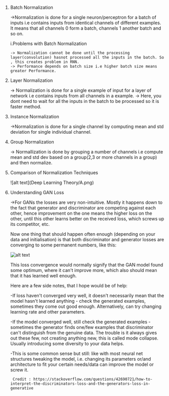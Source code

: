 1.  Batch Normalization
    
    ->Normalization is done for a single neuron/perceptron for a batch of inputs i.e contains inputs from identical channels of different examples.
        It means that all channels 0 form a batch, channels 1 another batch and so on.

    i.Problems with Batch Normalization

        -> Normalization cannot be done until the processing layer(convolution) hasnot processed all the inputs in the batch. So , this creates problem in RNN.
        -> Performance depends on batch size i.e higher batch size means greater Performance.

2. Layer Normalization

    -> Normalization is done for a single example of input for a layer of network i.e contains inputs from all channels in a example.
    -> Here, you dont need to wait for all the inputs in the batch to be processed so it is faster method.


3. Instance Normalization

    ->Normalization is done for a single channel by computing mean and std deviation for single individual channel.


4. Group Normalization

    -> Normallization is done by grouping a number of channels i.e compute mean and std dev based on a group(2,3 or more channels in a group) and then normalize.


5. Comparison of Normalization Techniques

    ![alt text](Deep Learning Theory/A.png)

5. Understanding GAN Loss 

    ->For GANs the losses are very non-intuitive. Mostly it happens down to the fact that generator and discriminator are competing against each other, hence improvement on the one means the higher loss on the other, until this other learns better on the received loss, which screws up its competitor, etc.

    Now one thing that should happen often enough (depending on your data and initialisation) is that both discriminator and generator losses are converging to some permanent numbers, like this:
    
    ![alt text](http://i.stack.imgur.com/2WU5Y.png)

    This loss convergence would normally signify that the GAN model found some optimum, where it can't improve more, which also should mean that it has learned well enough.

    Here are a few side notes, that I hope would be of help:

    -If loss haven't converged very well, it doesn't necessarily mean that the model hasn't learned anything - check the generated examples, sometimes they come out good enough. Alternatively, can try changing learning rate and other parameters.

    -If the model converged well, still check the generated examples - sometimes the generator finds one/few examples that discriminator can't distinguish from the genuine data. The trouble is it always gives out these few, not creating anything new, this is called mode collapse. Usually introducing some diversity to your data helps.

    -This is some common sense but still: like with most neural net structures tweaking the model, i.e. changing its parameters or/and architecture to fit your certain needs/data can improve the model or screw it.

        Credit : https://stackoverflow.com/questions/42690721/how-to-interpret-the-discriminators-loss-and-the-generators-loss-in-generative
